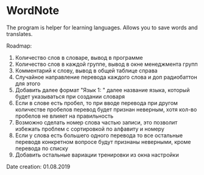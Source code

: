 # WordNote
The program is helper for learning languages. Allows you to save words and translates. 

Roadmap:
1. Количество слов в словаре, вывод в программе
2. Количество слов в каждой группе, вывод в окне менеджмента групп
3. Комментарий к слову, вывод в общей таблице справа
4. Случайное направление перевода каждого слова и доп радиобаттон для этого
5. Добавить далее формат "Язык 1: " далее название языка, который будет указываться при создании словаря
6. Если в слове есть пробел, то при вводе перевода при другом количестве пробелов перевод будет признан неверным, 
хотя кол-во пробелов не влияет на правильность
7. Возможно сделать номер слова частью записи, это позволит избежать проблем с сортировкой по алфавиту и номеру
8. Если у слова есть большего одного перевода то все остальные переводв конкретном вопросе будут признаны неверными, 
кроме перевода по списку
9. Добавить остальные вариации тренировки из окна настройки

Date creation: 01.08.2019